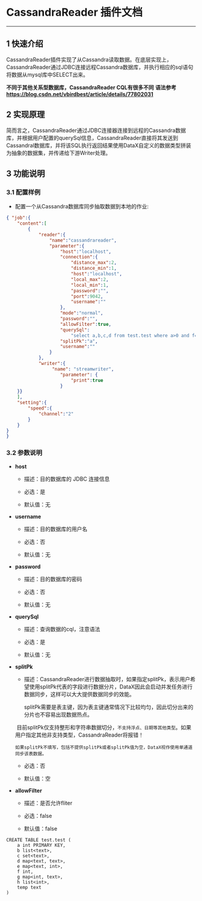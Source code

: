 # CassandraReader 插件文档


___



## 1 快速介绍

CassandraReader插件实现了从Cassandra读取数据。在底层实现上，CassandraReader通过JDBC连接远程Cassandra数据库，并执行相应的sql语句将数据从mysql库中SELECT出来。

**不同于其他关系型数据库，CassandraReader CQL有很多不同**  **语法参考 https://blog.csdn.net/vbirdbest/article/details/77802031**

## 2 实现原理

简而言之，CassandraReader通过JDBC连接器连接到远程的Cassandra数据库，并根据用户配置的querySql信息，CassandraReader直接将其发送到Cassandral数据库，并将该SQL执行返回结果使用DataX自定义的数据类型拼装为抽象的数据集，并传递给下游Writer处理。



## 3 功能说明

### 3.1 配置样例

* 配置一个从Cassandra数据库同步抽取数据到本地的作业:

```json
{ "job":{
	"content":[
		{
			"reader":{
				"name":"cassandrareader",
				"parameter":{
					"host":"localhost",
					"connection":{
						"distance_max":2,
						"distance_min":1,
						"host":"localhost",
						"local_max":2,
						"local_min":1,
						"password":"",
						"port":9042,
						"username":""
					},
					"mode":"normal",
					"password":"",
					"allowFilter":true,
					"querySql":
						"select a,b,c,d from test.test where a>0 and f=0",
					"splitPk":"a",
					"username":""
				}
			},
			"writer":{
				 "name": "streamwriter",
                    "parameter": {
                        "print":true
                    }
	}}
	],
	"setting":{
		"speed":{
			"channel":"2"
		}
	}
}
}

```



### 3.2 参数说明


* **host**

	* 描述：目的数据库的 JDBC 连接信息

 	* 必选：是 <br />

	* 默认值：无 <br />

* **username**

	* 描述：目的数据库的用户名 <br />

	* 必选：否 <br />

	* 默认值：无 <br />

* **password**

	* 描述：目的数据库的密码 <br />

	* 必选：否 <br />

	* 默认值：无 <br />

* **querySql**

	* 描述：查询数据的cql，注意语法

	* 必选：是 <br />

	* 默认值：无 <br />

* **splitPk**

	* 描述：CassandraReader进行数据抽取时，如果指定splitPk，表示用户希望使用splitPk代表的字段进行数据分片，DataX因此会启动并发任务进行数据同步，这样可以大大提供数据同步的效能。

	  splitPk需要是表主键，因为表主键通常情况下比较均匀，因此切分出来的分片也不容易出现数据热点。

	  目前splitPk仅支持整形和字符串数据切分，`不支持浮点、日期等其他类型`。如果用户指定其他非支持类型，CassandraReader将报错！

	  如果splitPk不填写，包括不提供splitPk或者splitPk值为空，DataX视作使用单通道同步该表数据。

	* 必选：否 <br />

	* 默认值：空 <br />

* **allowFilter**
    * 描述：是否允许fliter

	* 必选：false <br />

	* 默认值：false <br />


```
CREATE TABLE test.test (
    a int PRIMARY KEY,
    b list<text>,
    c set<text>,
    d map<text, text>,
    e map<text, int>,
    f int,
    g map<int, text>,
    h list<int>,
    temp text
)


```